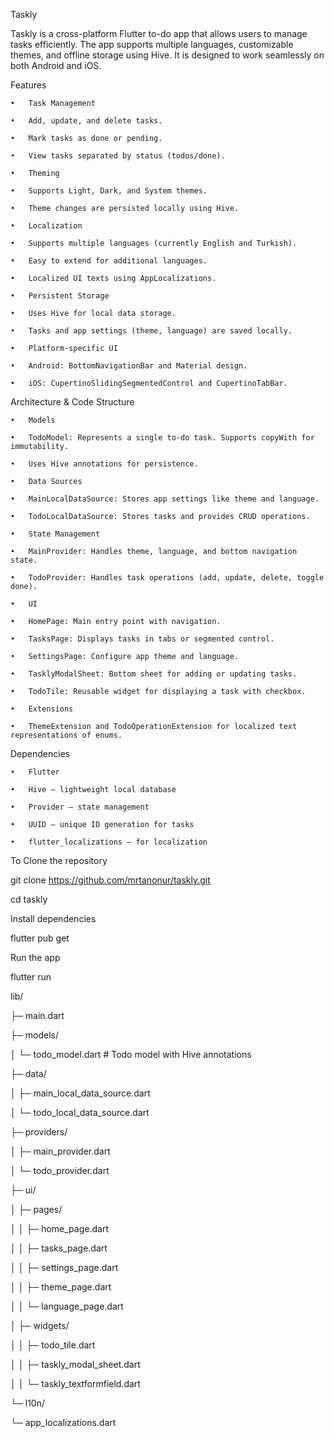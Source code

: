 Taskly

Taskly is a cross-platform Flutter to-do app that allows users to manage tasks efficiently. The app supports multiple languages, customizable themes, and offline storage using Hive. It is designed to work seamlessly on both Android and iOS.

Features

	•	Task Management
  
	•	Add, update, and delete tasks.
  
	•	Mark tasks as done or pending.
  
	•	View tasks separated by status (todos/done).
  
	•	Theming
  
	•	Supports Light, Dark, and System themes.
  
	•	Theme changes are persisted locally using Hive.
  
	•	Localization
  
	•	Supports multiple languages (currently English and Turkish).
  
	•	Easy to extend for additional languages.
  
	•	Localized UI texts using AppLocalizations.
  
	•	Persistent Storage
  
	•	Uses Hive for local data storage.
  
	•	Tasks and app settings (theme, language) are saved locally.
  
	•	Platform-specific UI
  
	•	Android: BottomNavigationBar and Material design.
  
	•	iOS: CupertinoSlidingSegmentedControl and CupertinoTabBar.


  Architecture & Code Structure
  
	•	Models
  
	•	TodoModel: Represents a single to-do task. Supports copyWith for immutability.
  
	•	Uses Hive annotations for persistence.
  
	•	Data Sources
  
	•	MainLocalDataSource: Stores app settings like theme and language.
  
	•	TodoLocalDataSource: Stores tasks and provides CRUD operations.
  
	•	State Management
  
	•	MainProvider: Handles theme, language, and bottom navigation state.
  
	•	TodoProvider: Handles task operations (add, update, delete, toggle done).
  
	•	UI
  
	•	HomePage: Main entry point with navigation.
  
	•	TasksPage: Displays tasks in tabs or segmented control.
  
	•	SettingsPage: Configure app theme and language.
  
	•	TasklyModalSheet: Bottom sheet for adding or updating tasks.
  
	•	TodoTile: Reusable widget for displaying a task with checkbox.
  
	•	Extensions
  
	•	ThemeExtension and TodoOperationExtension for localized text representations of enums.

  Dependencies
  
	•	Flutter
  
	•	Hive – lightweight local database
  
	•	Provider – state management
  
	•	UUID – unique ID generation for tasks
  
	•	flutter_localizations – for localization

To Clone the repository

git clone https://github.com/mrtanonur/taskly.git

cd taskly

Install dependencies

flutter pub get

Run the app

flutter run


  lib/
  
├─ main.dart

├─ models/

│  └─ todo_model.dart # Todo model with Hive annotations

├─ data/

│  ├─ main_local_data_source.dart

│  └─ todo_local_data_source.dart

├─ providers/

│  ├─ main_provider.dart

│  └─ todo_provider.dart

├─ ui/

│  ├─ pages/

│  │  ├─ home_page.dart

│  │  ├─ tasks_page.dart

│  │  ├─ settings_page.dart

│  │  ├─ theme_page.dart

│  │  └─ language_page.dart

│  ├─ widgets/

│  │  ├─ todo_tile.dart

│  │  ├─ taskly_modal_sheet.dart

│  │  └─ taskly_textformfield.dart

└─ l10n/

   └─ app_localizations.dart


  
